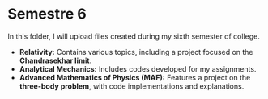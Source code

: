# Semestre 6

In this folder, I will upload files created during my sixth semester of college.

- **Relativity:** Contains various topics, including a project focused on the **Chandrasekhar limit**.
- **Analytical Mechanics:** Includes codes developed for my assignments.
- **Advanced Mathematics of Physics (MAF):** Features a project on the **three-body problem**, with code implementations and explanations.
